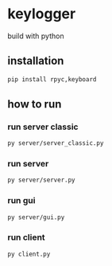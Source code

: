 # keylogger
build with python 
## installation
```bash
pip install rpyc,keyboard
```

## how to run


### run server classic
```bash
py server/server_classic.py
```

### run server
```bash
py server/server.py
```

### run gui
```bash
py server/gui.py
```

### run client
```bash
py client.py
```
